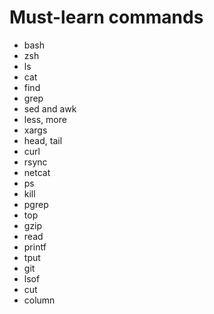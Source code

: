 # Must-learn commands

* bash
* zsh
* ls
* cat
* find
* grep
* sed and awk
* less, more
* xargs
* head, tail
* curl
* rsync
* netcat
* ps
* kill
* pgrep
* top
* gzip
* read
* printf
* tput
* git
* lsof
* cut
* column
